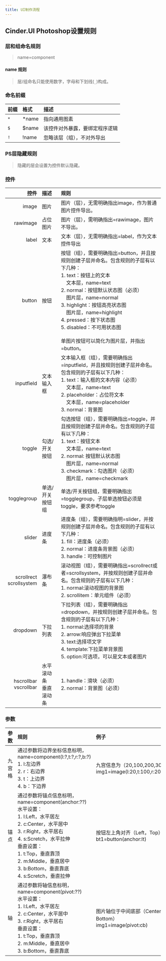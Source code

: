 ```yaml
---
title: UI制作流程
---
```


## Cinder.UI Photoshop设置规则

### 层和组命名规则

> name=component

#### name 规则

> 层/组命名只能使用数字，字母和下划线(`_`)构成。

### 命名前缀

|前缀|格式|描述|
|:--|:--|:--|
|`*`|*name|指向通用图素|
|`$`|$name|该控件对外暴露，要绑定程序逻辑|
|`!`|!name|忽略该层（组），不对外导出|

### PS层隐藏规则

> 隐藏的层会设置为控件默认隐藏。

### 控件

|控件|描述|规则
|--:|:--|:--|
|image|图片|图片（层），无需明确指出image，作为普通图片控件导出。|
|rawimage|占位图片|图片（层），需明确指出=rawimage，图片不导出。|
|label|文本|文本（层），无需明确指出=label，作为文本控件导出|
|button|按钮|按钮（组），需要明确指出=button，并且按规则创建子层并命名。包含规则的子层有以下几种：<br>1. text：按钮上的文本<br>&nbsp;&nbsp;&nbsp;&nbsp;文本层，name=text<br>2. normal：按钮默认状态图（必须）<br>&nbsp;&nbsp;&nbsp;&nbsp;图片层，name=normal<br>3. highlight：按钮高亮状态图<br>&nbsp;&nbsp;&nbsp;&nbsp;图片层，name=highlight<br>4. pressed：按下状态图<br>5. disabled：不可用状态图<br><br>单图片按钮可以简化为图片层，并指出=button。|
|inputfield|文本输入框|文本输入框（组），需要明确指出=inputfield，并且按规则创建子层并命名。包含规则的子层有以下几种：<br>1. text：输入框的文本内容（必须）<br>&nbsp;&nbsp;&nbsp;&nbsp;文本层，name=text<br>2. placeholder：占位符文本<br>&nbsp;&nbsp;&nbsp;&nbsp;文本层，name=placeholder<br>3. normal：背景图|
|toggle|勾选/开关按钮|勾选按钮（组），需要明确指出=toggle，并且按规则创建子层并命名。包含规则的子层有以下几种：<br>1. text：按钮文本<br>&nbsp;&nbsp;&nbsp;&nbsp;文本层，name=text<br>2. normal: 按钮默认状态图<br>&nbsp;&nbsp;&nbsp;&nbsp;图片层，name=normal<br>3. checkmark：勾选图片（必须）<br>&nbsp;&nbsp;&nbsp;&nbsp;图片层，name=checkmark|
|togglegroup|单选/开关按钮组|单选/开关按钮组，需要明确指出=togglegroup，子层单选按钮必须是toggle，要求参考toggle|
|slider|进度条|进度条（组），需要明确指明=slider，并按规则创建子层并命名。包含规则的子层有以下几种：<br>1. fill：进度条（必须）<br>2. normal：进度条背景图（必须）<br>3. handle：可控制图片|
|scrollrect<br>scrollsystem|瀑布条|滚动视图（组），需要明确指出=scrollrect或者=scrollsystem，并按规则创建子层并命名。包含规则的子层有以下几种：<br>1. normal:滚动视图的背景图<br>2. scrollitem：单元组件（必须）|
|dropdown|下拉列表|下拉列表（组），需要明确指出=dropdown，并按规则创建子层并命名。包含规则的子层有以下几种：<br>1. normal:选择项的背景<br>2. arrow:响应弹出下拉菜单<br>3. text:选择项文字<br>4. template:下拉菜单背景图<br>5. option:可选项，可以是文本或者图片|
|hscrollbar<br>vscrollbar|水平滚动条<br>垂直滚动条|1. handle：滑块（必须）<br>2. normal：背景图（必须）|

### 参数

|参数|规则|例子|
|:--|:--|:--|
|九宫格|通过参数将边界坐标信息标明，name=component(l:?,t:?,r:?,b:?)<br>1. l:左边界<br>2. r：右边界<br>3. t：上边界<br>4. b：下边界|九宫信息为（20,100,200,300)<br>img1=image(l:20,t:100,r:200,b:300)|
|锚点|通过参数将锚点信息标明，name=component(anchor:??)<br>水平设置：<br>1. l:Left，水平居左<br>2. c:Center，水平居中<br>3. r:Right，水平居右<br>4. s:Scretch，水平拉伸<br>垂直设置：<br>1. t:Top，垂直靠顶<br>2. m:Middle，垂直居中<br>3. b:Bottom，垂直靠底<br>4. s:Scretch，垂直拉伸|按钮左上角对齐（Left，Top）<br>  bt1=button(anchor:lt)|
|轴|通过参数将轴信息标明，name=component(pivot:??)<br>水平设置：<br>1. l:Left，水平居左<br>2. c:Center，水平居中<br>3. r:Right，水平居右<br>垂直设置：<br>1. t:Top，垂直靠顶<br>2. m:Middle，垂直居中<br>3. b:Bottom，垂直靠底|图片轴位于中间底部（Center，Bottom）<br>img1=image(pivot:cb)|
